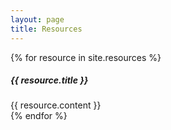```yaml
---
layout: page
title: Resources
---
```


<div id="accordion">
{% for resource in site.resources %}
<div class="card">
  <div class="card-header" id="heading{{ forloop.index }}" data-toggle="collapse" data-target="#collapse{{ forloop.index }}" aria-expanded="false" aria-controls="collapse{{ forloop.index }}">
    <h5 class="mb-0" class="text-white">
      {{ resource.title }}
    </h5>
  </div>
  <div id="collapse{{ forloop.index }}" class="collapse" aria-labelledby="heading{{ forloop.index }}" data-parent="#accordion">
    <div class="card-body">
      {{ resource.content }}
    </div>
  </div>
</div>
{% endfor %}
</div>

<script>
var url = document.location.toString();
if (url.match('#'))
  $('#heading'+url.split('#')[1].substring(0, 3)).click();
</script>
